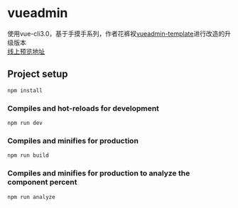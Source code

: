 # vueadmin
  使用vue-cli3.0，基于手摸手系列，作者花裤衩<a href="https://github.com/PanJiaChen/vueAdmin-template">vueadmin-template</a>进行改造的升级版本
 <br> <a href="http://www.vueadmin.cn">线上预览地址</a>
## Project setup
```
npm install
```

### Compiles and hot-reloads for development
```
npm run dev
```

### Compiles and minifies for production
```
npm run build
```

### Compiles and minifies for production to analyze the component percent
```
npm run analyze
```
